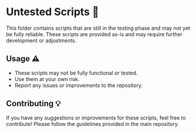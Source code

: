 # Untested Scripts 🚧

This folder contains scripts that are still in the testing phase and may not yet be fully reliable. These scripts are provided as-is and may require further development or adjustments.

## Usage ⚠️

- These scripts may not be fully functional or tested.
- Use them at your own risk.
- Report any issues or improvements to the repository.

## Contributing 💡

If you have any suggestions or improvements for these scripts, feel free to contribute! Please follow the guidelines provided in the main repository.

